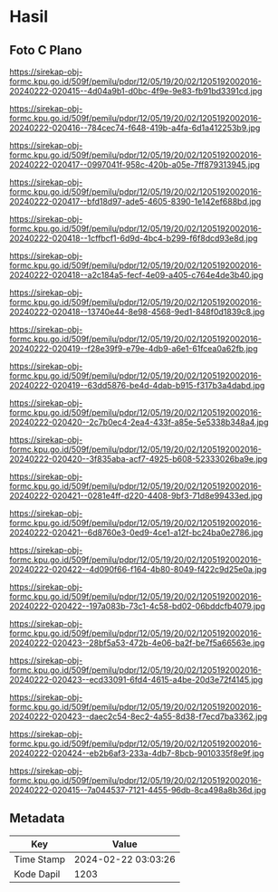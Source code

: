 # Hasil

## Foto C Plano

https://sirekap-obj-formc.kpu.go.id/509f/pemilu/pdpr/12/05/19/20/02/1205192002016-20240222-020415--4d04a9b1-d0bc-4f9e-9e83-fb91bd3391cd.jpg

https://sirekap-obj-formc.kpu.go.id/509f/pemilu/pdpr/12/05/19/20/02/1205192002016-20240222-020416--784cec74-f648-419b-a4fa-6d1a412253b9.jpg

https://sirekap-obj-formc.kpu.go.id/509f/pemilu/pdpr/12/05/19/20/02/1205192002016-20240222-020417--0997041f-958c-420b-a05e-7ff879313945.jpg

https://sirekap-obj-formc.kpu.go.id/509f/pemilu/pdpr/12/05/19/20/02/1205192002016-20240222-020417--bfd18d97-ade5-4605-8390-1e142ef688bd.jpg

https://sirekap-obj-formc.kpu.go.id/509f/pemilu/pdpr/12/05/19/20/02/1205192002016-20240222-020418--1cffbcf1-6d9d-4bc4-b299-f6f8dcd93e8d.jpg

https://sirekap-obj-formc.kpu.go.id/509f/pemilu/pdpr/12/05/19/20/02/1205192002016-20240222-020418--a2c184a5-fecf-4e09-a405-c764e4de3b40.jpg

https://sirekap-obj-formc.kpu.go.id/509f/pemilu/pdpr/12/05/19/20/02/1205192002016-20240222-020418--13740e44-8e98-4568-9ed1-848f0d1839c8.jpg

https://sirekap-obj-formc.kpu.go.id/509f/pemilu/pdpr/12/05/19/20/02/1205192002016-20240222-020419--f28e39f9-e79e-4db9-a6e1-61fcea0a62fb.jpg

https://sirekap-obj-formc.kpu.go.id/509f/pemilu/pdpr/12/05/19/20/02/1205192002016-20240222-020419--63dd5876-be4d-4dab-b915-f317b3a4dabd.jpg

https://sirekap-obj-formc.kpu.go.id/509f/pemilu/pdpr/12/05/19/20/02/1205192002016-20240222-020420--2c7b0ec4-2ea4-433f-a85e-5e5338b348a4.jpg

https://sirekap-obj-formc.kpu.go.id/509f/pemilu/pdpr/12/05/19/20/02/1205192002016-20240222-020420--3f835aba-acf7-4925-b608-52333026ba9e.jpg

https://sirekap-obj-formc.kpu.go.id/509f/pemilu/pdpr/12/05/19/20/02/1205192002016-20240222-020421--0281e4ff-d220-4408-9bf3-71d8e99433ed.jpg

https://sirekap-obj-formc.kpu.go.id/509f/pemilu/pdpr/12/05/19/20/02/1205192002016-20240222-020421--6d8760e3-0ed9-4ce1-a12f-bc24ba0e2786.jpg

https://sirekap-obj-formc.kpu.go.id/509f/pemilu/pdpr/12/05/19/20/02/1205192002016-20240222-020422--4d090f66-f164-4b80-8049-f422c9d25e0a.jpg

https://sirekap-obj-formc.kpu.go.id/509f/pemilu/pdpr/12/05/19/20/02/1205192002016-20240222-020422--197a083b-73c1-4c58-bd02-06bddcfb4079.jpg

https://sirekap-obj-formc.kpu.go.id/509f/pemilu/pdpr/12/05/19/20/02/1205192002016-20240222-020423--28bf5a53-472b-4e06-ba2f-be7f5a66563e.jpg

https://sirekap-obj-formc.kpu.go.id/509f/pemilu/pdpr/12/05/19/20/02/1205192002016-20240222-020423--ecd33091-6fd4-4615-a4be-20d3e72f4145.jpg

https://sirekap-obj-formc.kpu.go.id/509f/pemilu/pdpr/12/05/19/20/02/1205192002016-20240222-020423--daec2c54-8ec2-4a55-8d38-f7ecd7ba3362.jpg

https://sirekap-obj-formc.kpu.go.id/509f/pemilu/pdpr/12/05/19/20/02/1205192002016-20240222-020424--eb2b6af3-233a-4db7-8bcb-9010335f8e9f.jpg

https://sirekap-obj-formc.kpu.go.id/509f/pemilu/pdpr/12/05/19/20/02/1205192002016-20240222-020415--7a044537-7121-4455-96db-8ca498a8b36d.jpg


## Metadata

| Key        | Value               |
| ---------- | ------------------- |
| Time Stamp | 2024-02-22 03:03:26 |
| Kode Dapil | 1203                |



